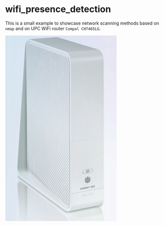  # wifi_presence_detection
This is a small example to showcase network scanning methods based on `nmap` and on UPC WiFi router `Compal CH7465LG`.


![](https://raw.githubusercontent.com/adrianalin/home-assistant_series/master/wifi_presence_detection/compal.png)
